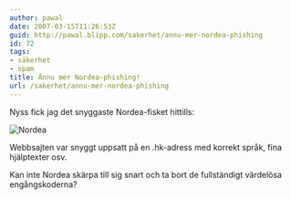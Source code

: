 ```yaml
---
author: pawal
date: 2007-03-15T11:26:53Z
guid: http://pawal.blipp.com/sakerhet/annu-mer-nordea-phishing
id: 72
tags:
- säkerhet
- spam
title: Ännu mer Nordea-phishing!
url: /sakerhet/annu-mer-nordea-phishing
---
```


Nyss fick jag det snyggaste Nordea-fisket hittills:

<img title="Nordea" alt="Nordea" class="aligncenter" src="https://blipp.com/misc/nordea.jpg" />

Webbsajten var snyggt uppsatt på en .hk-adress med korrekt språk, fina hjälptexter osv.

Kan inte Nordea skärpa till sig snart och ta bort de fullständigt värdelösa engångskoderna?